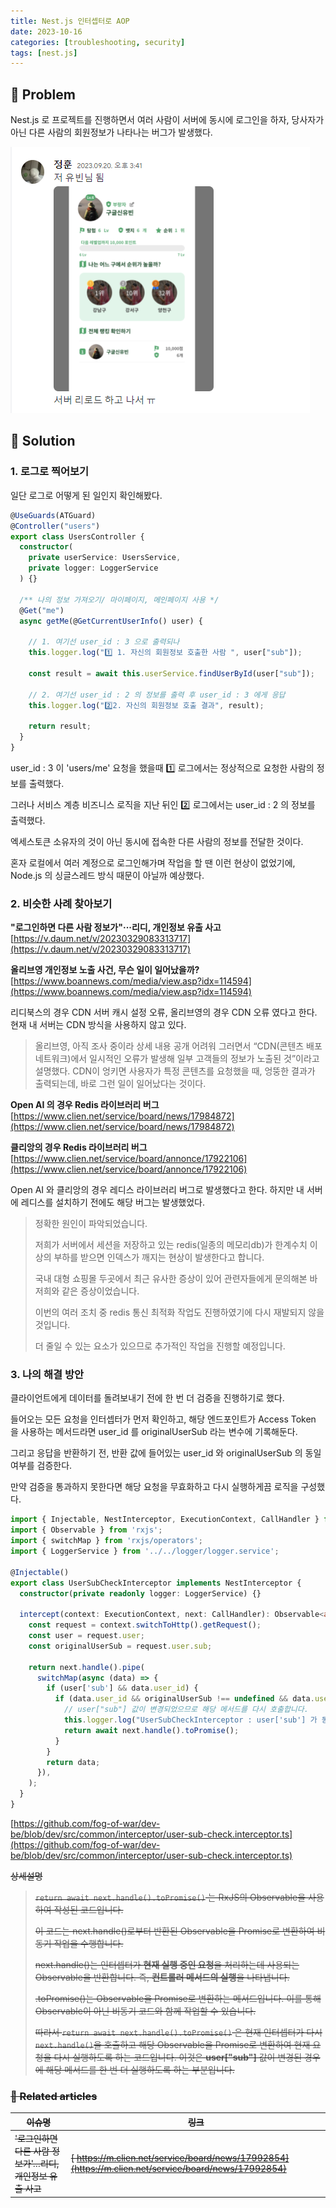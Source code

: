 ```yaml
---
title: Nest.js 인터셉터로 AOP
date: 2023-10-16
categories: [troubleshooting, security]
tags: [nest.js]
---
```

## 🤔 Problem

Nest.js 로 프로젝트를 진행하면서 여러 사람이 서버에 동시에 로그인을 하자, 당사자가 아닌 다른 사람의 회원정보가 나타나는 버그가 발생했다.

![Alt text](image.png)



## 🌱 Solution

### 1. 로그로 찍어보기

일단 로그로 어떻게 된 일인지 확인해봤다.

```ts
@UseGuards(ATGuard)
@Controller("users")
export class UsersController {
  constructor(
    private userService: UsersService,
    private logger: LoggerService
  ) {}

  /** 나의 정보 가져오기/ 마이페이지, 메인페이지 사용 */
  @Get("me")
  async getMe(@GetCurrentUserInfo() user) {

    // 1. 여기선 user_id : 3 으로 출력되나 
    this.logger.log("1️⃣ 1. 자신의 회원정보 호출한 사람 ", user["sub"]); 

    const result = await this.userService.findUserById(user["sub"]);

    // 2. 여기선 user_id : 2 의 정보를 출력 후 user_id : 3 에게 응답
    this.logger.log("2️⃣2. 자신의 회원정보 호출 결과", result); 

    return result;
  }
}
```

user_id :  3 이 'users/me' 요청을 했을때 1️⃣ 로그에서는 정상적으로 요청한 사람의 정보를 출력했다.

그러나 서비스 계층 비즈니스 로직을 지난 뒤인 2️⃣ 로그에서는 user_id : 2 의 정보를 출력했다.

엑세스토큰 소유자의 것이 아닌 동시에 접속한 다른 사람의 정보를 전달한 것이다.

혼자 로컬에서 여러 계정으로 로그인해가며 작업을 할 땐 이런 현상이 없었기에, Node.js 의 싱글스레드 방식 때문이 아닐까 예상했다.


### 2. 비슷한 사례 찾아보기

**"로그인하면 다른 사람 정보가"···리디, 개인정보 유출 사고**
[https://v.daum.net/v/20230329083313717](https://v.daum.net/v/20230329083313717)

**올리브영 개인정보 노출 사건, 무슨 일이 일어났을까?**
[https://www.boannews.com/media/view.asp?idx=114594](https://www.boannews.com/media/view.asp?idx=114594)

리디북스의 경우 CDN 서버 캐시 설정 오류, 올리브영의 경우 CDN 오류 였다고 한다. 현재 내 서버는 CDN 방식을 사용하지 않고 있다.

> 올리브영, 아직 조사 중이라 상세 내용 공개 어려워
> 그러면서 “CDN(콘텐츠 배포 네트워크)에서 일시적인 오류가 발생해 일부 고객들의 정보가 노출된 것”이라고 설명했다. CDN이 엉키면 사용자가 특정 콘텐츠를 요청했을 때, 엉뚱한 결과가 출력되는데, 바로 그런 일이 일어났다는 것이다.

**Open AI 의 경우 Redis 라이브러리 버그**
[https://www.clien.net/service/board/news/17984872](https://www.clien.net/service/board/news/17984872)

**클리앙의 경우 Redis 라이브러리 버그**
[https://www.clien.net/service/board/annonce/17922106](https://www.clien.net/service/board/annonce/17922106)


Open AI 와 클리앙의 경우 레디스 라이브러리 버그로 발생했다고 한다. 하지만 내 서버에 레디스를 설치하기 전에도 해당 버그는 발생했었다.

> 정확한 원인이 파악되었습니다. 
> 
> 저희가 서버에서 세션을 저장하고 있는 redis(일종의 메모리db)가 한계수치 이상의 부하를 받으면 인덱스가 깨지는 현상이 발생한다고 합니다.
> 
> 국내 대형 쇼핑몰 두곳에서 최근 유사한 증상이 있어 관련자들에게 문의해본 바 저희와 같은 증상이었습니다.  
> 
> 이번의 여러 조치 중 redis 통신 최적화 작업도 진행하였기에  다시 재발되지 않을 것입니다. 
>
> 더 줄일 수 있는 요소가 있으므로  추가적인 작업을 진행할 예정입니다.


### 3. 나의 해결 방안

클라이언트에게 데이터를 돌려보내기 전에 한 번 더 검증을 진행하기로 했다.

들어오는 모든 요청을 인터셉터가 먼저 확인하고, 해당 엔드포인트가 Access Token 을 사용하는 메서드라면 user_id 를 originalUserSub 라는 변수에 기록해둔다.

그리고 응답을 반환하기 전, 반환 값에 들어있는 user_id 와 originalUserSub 의 동일 여부를 검증한다.

만약 검증을 통과하지 못한다면 해당 요청을 무효화하고 다시 실행하게끔 로직을 구성했다.

```ts
import { Injectable, NestInterceptor, ExecutionContext, CallHandler } from '@nestjs/common';
import { Observable } from 'rxjs';
import { switchMap } from 'rxjs/operators';
import { LoggerService } from '../../logger/logger.service';

@Injectable()
export class UserSubCheckInterceptor implements NestInterceptor {
  constructor(private readonly logger: LoggerService) {}

  intercept(context: ExecutionContext, next: CallHandler): Observable<any> {
    const request = context.switchToHttp().getRequest();
    const user = request.user;
    const originalUserSub = request.user.sub;

    return next.handle().pipe(
      switchMap(async (data) => {
        if (user['sub'] && data.user_id) {
          if (data.user_id && originalUserSub !== undefined && data.user_id !== originalUserSub) {
            // user["sub"] 값이 변경되었으므로 해당 메서드를 다시 호출합니다.
            this.logger.log("UserSubCheckInterceptor : user['sub'] 가 동일하지 않습니다 " + originalUserSub +  "!==" + data.user.user_id)
            return await next.handle().toPromise();
          }
        }
        return data;
      }),
    );
  }
}
```

[https://github.com/fog-of-war/dev-be/blob/dev/src/common/interceptor/user-sub-check.interceptor.ts](https://github.com/fog-of-war/dev-be/blob/dev/src/common/interceptor/user-sub-check.interceptor.ts)


<s markdown="block"><summary>상세설명</summary>
> `return await next.handle().toPromise()` 는 RxJS의 Observable을 사용하여 작성된 코드입니다. 
> 
> 이 코드는 next.handle()로부터 반환된 Observable을 Promise로 변환하여 비동기 작업을 수행합니다.
> 
> next.handle()는 인터셉터가 **현재 실행 중인 요청**을 처리하는데 사용되는 Observable을 반환합니다. 즉, **컨트롤러 메서드의 실행**을 나타냅니다.
> 
> .toPromise()는 Observable을 Promise로 변환하는 메서드입니다. 이를 통해 Observable이 아닌 비동기 코드와 함께 작업할 수 있습니다.
> 
> 따라서 `return await next.handle().toPromise()` 은 현재 인터셉터가 다시 `next.handle()`을 호출하고 해당 Observable을 Promise로 변환하여 현재 요청을 다시 실행하도록 하는 코드입니다. 이것은 **user["sub"]** 값이 변경된 경우에 해당 메서드를 한 번 더 실행하도록 하는 부분입니다. 
</details>


### 📎 Related articles

| 이슈명                                                 | 링크                                                                                                |
| ------------------------------------------------------ | --------------------------------------------------------------------------------------------------- |
| '로그인하면 다른 사람 정보가'…리디, 개인정보 유출 사고 | [ https://m.clien.net/service/board/news/17992854](https://m.clien.net/service/board/news/17992854) |
